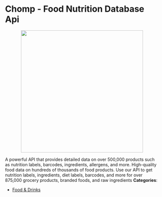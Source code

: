 # Chomp - Food Nutrition Database Api

<p align="center">
    <img width="400" src="https://raw.githubusercontent.com/awesome-apis/awesome-apis/apis/chomp-food-nutrition-database-api/logo_256x256.png" />
</p>


A powerful API that provides detailed data on over 500,000 products such as nutrition labels, barcodes, ingredients, allergens, and more. High-quality food data on hundreds of thousands of food products. Use our API to get nutrition labels, ingredients, diet labels, barcodes, and more for over 875,000 grocery products, branded foods, and raw ingredients
**Categories**:

- [Food & Drinks](https://github/awesome-apis/awesome-apis#food-and-drinks)



